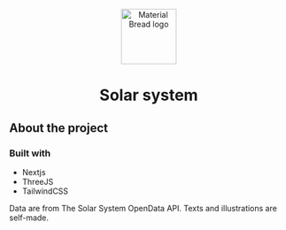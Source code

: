 <p align="center">
  <img width="100" src="https://i.imgur.com/olS2Itw.png" alt="Material Bread logo">
  <h1 align="center">Solar system</h1>
</p>

## About the project


### Built with

- Nextjs
- ThreeJS
- TailwindCSS

Data are from The Solar System OpenData API.
Texts and illustrations are self-made.